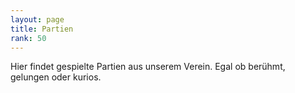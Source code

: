 ```yaml
---
layout: page
title: Partien
rank: 50
---
```


Hier findet gespielte Partien aus unserem Verein. Egal
ob berühmt, gelungen oder kurios.
